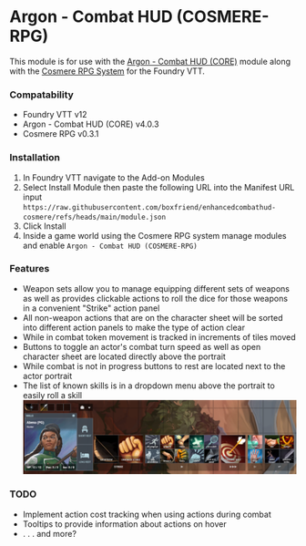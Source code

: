 # Argon - Combat HUD (COSMERE-RPG)

This module is for use with the [Argon - Combat HUD (CORE)](https://foundryvtt.com/packages/enhancedcombathud/) module along with the [Cosmere RPG System](https://github.com/the-metalworks/cosmere-rpg) for the Foundry VTT.

### Compatability
- Foundry VTT v12
- Argon - Combat HUD (CORE) v4.0.3
- Cosmere RPG v0.3.1

### Installation
1. In Foundry VTT navigate to the Add-on Modules
2. Select Install Module then paste the following URL into the Manifest URL input
   `https://raw.githubusercontent.com/boxfriend/enhancedcombathud-cosmere/refs/heads/main/module.json`
3. Click Install
4. Inside a game world using the Cosmere RPG system manage modules and enable `Argon - Combat HUD (COSMERE-RPG)`


### Features
- Weapon sets allow you to manage equipping different sets of weapons as well as provides clickable actions to roll the dice for those weapons in a convenient "Strike" action panel
- All non-weapon actions that are on the character sheet will be sorted into different action panels to make the type of action clear
- While in combat token movement is tracked in increments of tiles moved
- Buttons to toggle an actor's combat turn speed as well as open character sheet are located directly above the portrait
- While combat is not in progress buttons to rest are located next to the actor portrait
- The list of known skills is in a dropdown menu above the portrait to easily roll a skill
![Example showcasing the layout of the HUD](/imgs/example.png "Example")


### TODO
- Implement action cost tracking when using actions during combat
- Tooltips to provide information about actions on hover
- . . . and more?